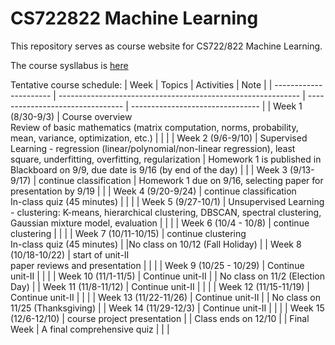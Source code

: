 # CS722822 Machine Learning
This repository serves as course website for CS722/822 Machine Learning.

The course sysllabus is [here](https://github.com/fengjiaowang7/CS722822/blob/main/CS722_822_syllabus_new.pdf)

Tentative course schedule:
| Week                   | Topics                                                       | Activities | Note                             |
| ---------------------- | ------------------------------------------------------------ | -------------------------------- | -------------------------------- |
| Week 1 (8/30-9/3)      | Course overview<br>Review of basic mathematics (matrix computation, norms, probability, mean, variance, optimization, etc.) |                                  | |
| Week 2 (9/6-9/10)      | Supervised Learning - regression (linear/polynomial/non-linear regression), least square, underfitting, overfitting, regularization |  Homework 1 is published in Blackboard on 9/9, due date is 9/16 (by end of the day)                                | |
| Week 3 (9/13-9/17)     | continue classification                                      |  Homework 1 due on 9/16, selecting paper for presentation by 9/19                                | |
| Week 4 (9/20-9/24)     | continue classification<br>In-class quiz (45 minutes)        |                                  | |
| Week 5 (9/27-10/1)     | Unsupervised Learning - clustering: K-means, hierarchical clustering, DBSCAN, spectral clustering, Gaussian mixture model, evaluation |                                  | |
| Week 6 (10/4 - 10/8)   | continue clustering                                          |                                  | |
| Week 7 (10/11-10/15)   | continue clustering<br>In-class quiz (45 minutes)            | |No class on 10/12 (Fall Holiday)  |
| Week 8 (10/18-10/22)   | start of unit-II<br>paper reviews and presentation           |                                  | |
| Week 9 (10/25 - 10/29) | Continue unit-II                                             |                                  | |
| Week 10 (11/1-11/5)    | Continue unit-II                                             |   | No class on 11/2 (Election Day) |
| Week 11 (11/8-11/12)   | Continue unit-II                                             |                                  | |
| Week 12 (11/15-11/19)  | Continue unit-II                                             |                                  | |
| Week 13 (11/22-11/26)  | Continue unit-II                                             |  | No class on 11/25 (Thanksgiving) |
| Week 14 (11/29-12/3)   | Continue unit-II                                             |                                  | |
| Week 15 (12/6-12/10)   | course project presentation                                  |               | Class ends on 12/10 |
| Final Week             | A final comprehensive quiz                                   |                                  | |
